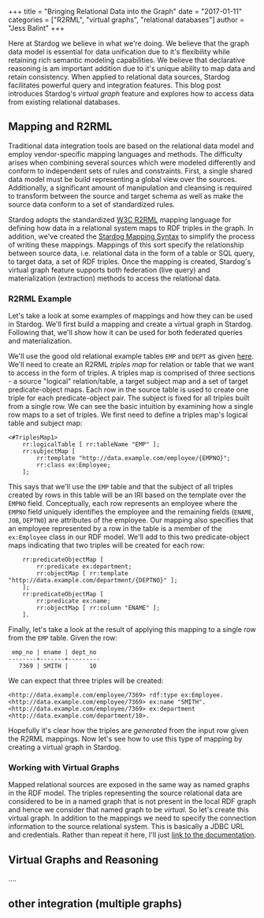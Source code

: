 +++
title = "Bringing Relational Data into the Graph"
date = "2017-01-11"
categories = ["R2RML", "virtual graphs", "relational databases"]
author = "Jess Balint"
+++

Here at Stardog we believe in what we're doing. We believe that the
graph data model is essential for data unification due to it's
flexibility while retaining rich semantic modeling capabilities. We
believe that declarative reasoning is am important addition due to
it's unique ability to map data and retain consistency. When applied
to relational data sources, Stardog facilitates powerful query and
integration features. This blog post introduces Stardog's _virtual
graph_ feature and explores how to access data from existing
relational databases.<!--more-->

## Mapping and R2RML

Traditional data integration tools are based on the relational data
model and employ vendor-specific mapping languages and methods. The
difficulty arises when combining several sources which were modeled
differently and conform to independent sets of rules and
constraints. First, a single shared data model must be build
representing a global view over the sources. Additionally, a
significant amount of manipulation and cleansing is required to
transform between the source and target schema as well as make the
source data conform to a set of standardized rules.

Stardog adopts the
standardized [W3C R2RML](https://www.w3.org/TR/r2rml/) mapping
language for defining how data in a relational system maps to RDF
triples in the graph. In addition, we've created
the
[Stardog Mapping Syntax](http://docs.stardog.com/#_stardog_mapping_syntax) to
simplify the process of writing these mappings. Mappings of this sort
specify the relationship between source data, i.e. relational data in
the form of a table or SQL query, to target data, a set of RDF
triples. Once the mapping is created, Stardog's virtual graph feature
supports both federation (live query) and materialization (extraction)
methods to access the relational data.

### R2RML Example

Let's take a look at some examples of mappings and how they can be
used in Stardog. We'll first build a mapping and create a virtual
graph in Stardog. Following that, we'll show how it can be used for
both federated queries and materialization.

We'll use the good old relational example tables `EMP` and `DEPT` as
given
[here](https://www.w3.org/TR/r2rml/#example-input-database). We'll
need to create an R2RML _triples map_ for relation or table that we
want to access in the form of triples. A triples map is comprised of
three sections - a source "logical" relation/table, a target subject
map and a set of target predicate-object maps. Each row in the source
table is used to create one triple for each predicate-object pair. The
subject is fixed for all triples built from a single row. We can see
the basic intuition by examining how a single row maps to a set of
triples. We first need to define a triples map's logical table and
subject map:

```
<#TriplesMap1>
    rr:logicalTable [ rr:tableName "EMP" ];
    rr:subjectMap [
        rr:template "http://data.example.com/employee/{EMPNO}";
        rr:class ex:Employee;
    ];
```

This says that we'll use the `EMP` table and that the subject of all
triples created by rows in this table will be an IRI based on the
template over the `EMPNO` field. Conceptually, each row represents an
employee where the `EMPNO` field uniquely identifies the employee and
the remaining fields (`ENAME`, `JOB`, `DEPTNO`) are attributes of the
employee. Our mapping also specifies that an employee represented by a
row in the table is a member of the `ex:Employee` class in our RDF
model. We'll add to this two predicate-object maps indicating that two
triples will be created for each row:

```
    rr:predicateObjectMap [
        rr:predicate ex:department;
        rr:objectMap [ rr:template "http://data.example.com/department/{DEPTNO}" ];
    ];
    rr:predicateObjectMap [
        rr:predicate ex:name;
        rr:objectMap [ rr:column "ENAME" ];
    ].
```

Finally, let's take a look at the result of applying this mapping to a
single row from the `EMP` table. Given the row:

```
 emp_no | ename | dept_no 
--------+-------+---------
   7369 | SMITH |      10
```

We can expect that three triples will be created:

```
<http://data.example.com/employee/7369> rdf:type ex:Employee.
<http://data.example.com/employee/7369> ex:name "SMITH".
<http://data.example.com/employee/7369> ex:department <http://data.example.com/department/10>.
```

Hopefully it's clear how the triples are _generated_ from the input
row given the R2RML mappings. Now let's see how to use this type of
mapping by creating a virtual graph in Stardog.

### Working with Virtual Graphs

Mapped relational sources are exposed in the same way as named graphs
in the RDF model. The triples representing the source relational data
are considered to be in a named graph that is not present in the local
RDF graph and hence we consider that named graph to be _virtual_. So
let's create this virtual graph. In addition to the mappings we need
to specify the connection information to the source relational
system. This is basically a JDBC URL and credentials. Rather than
repeat it here, I'll
just
[link to the documentation](http://docs.stardog.com/#_managing_virtual_graphs).



## Virtual Graphs and Reasoning

....

## other integration (multiple graphs)


